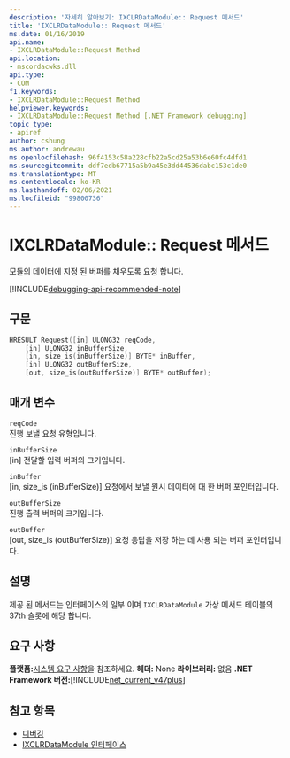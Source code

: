 ```yaml
---
description: '자세히 알아보기: IXCLRDataModule:: Request 메서드'
title: 'IXCLRDataModule:: Request 메서드'
ms.date: 01/16/2019
api.name:
- IXCLRDataModule::Request Method
api.location:
- mscordacwks.dll
api.type:
- COM
f1.keywords:
- IXCLRDataModule::Request Method
helpviewer.keywords:
- IXCLRDataModule::Request Method [.NET Framework debugging]
topic_type:
- apiref
author: cshung
ms.author: andrewau
ms.openlocfilehash: 96f4153c58a228cfb22a5cd25a53b6e60fc4dfd1
ms.sourcegitcommit: ddf7edb67715a5b9a45e3dd44536dabc153c1de0
ms.translationtype: MT
ms.contentlocale: ko-KR
ms.lasthandoff: 02/06/2021
ms.locfileid: "99800736"
---
```

# <a name="ixclrdatamodulerequest-method"></a>IXCLRDataModule:: Request 메서드

모듈의 데이터에 지정 된 버퍼를 채우도록 요청 합니다.

[!INCLUDE[debugging-api-recommended-note](../../../../includes/debugging-api-recommended-note.md)]

## <a name="syntax"></a>구문

```cpp
HRESULT Request([in] ULONG32 reqCode,
    [in] ULONG32 inBufferSize,
    [in, size_is(inBufferSize)] BYTE* inBuffer,
    [in] ULONG32 outBufferSize,
    [out, size_is(outBufferSize)] BYTE* outBuffer);
```

## <a name="parameters"></a>매개 변수

`reqCode`\
진행 보낼 요청 유형입니다.

`inBufferSize`\
[in] 전달할 입력 버퍼의 크기입니다.

`inBuffer`\
[in, size_is (inBufferSize)] 요청에서 보낼 원시 데이터에 대 한 버퍼 포인터입니다.

`outBufferSize`\
진행 출력 버퍼의 크기입니다.

`outBuffer`\
[out, size_is (outBufferSize)] 요청 응답을 저장 하는 데 사용 되는 버퍼 포인터입니다.

## <a name="remarks"></a>설명

제공 된 메서드는 인터페이스의 일부 이며 `IXCLRDataModule` 가상 메서드 테이블의 37th 슬롯에 해당 합니다.

## <a name="requirements"></a>요구 사항

**플랫폼:**[시스템 요구 사항](../../get-started/system-requirements.md)을 참조하세요.
**헤더:** None **라이브러리:** 없음 **.NET Framework 버전:**[!INCLUDE[net_current_v47plus](../../../../includes/net-current-v47plus.md)]

## <a name="see-also"></a>참고 항목

- [디버깅](index.md)
- [IXCLRDataModule 인터페이스](ixclrdatamodule-interface.md)
